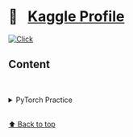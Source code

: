 # &#x1F4D1; &nbsp; [Kaggle Profile](https://www.kaggle.com/olgabelitskaya)

[![Click](https://olgabelitskaya.github.io/badge_awesome.svg)](https://olgabelitskaya.github.io/README.html)

## Content

<br/><details><summary>PyTorch Practice</summary>

* [📓 PyTorch Practice](https://www.kaggle.com/olgabelitskaya/pytorch-practice)


* [📓 PyTorch Practice 2](https://www.kaggle.com/olgabelitskaya/pytorch-practice-2)


* [📓 PyTorch Practice 3](https://www.kaggle.com/olgabelitskaya/pytorch-practice-3)


* [📓 PyTorch Practice 4](https://www.kaggle.com/olgabelitskaya/pytorch-practice-4)


* [📓 PyTorch Practice 5](https://www.kaggle.com/olgabelitskaya/pytorch-practice-5)


* [📓 PyTorch Practice 6](https://www.kaggle.com/olgabelitskaya/pytorch-practice-6)


* [📓 PyTorch Practice 7](https://www.kaggle.com/olgabelitskaya/pytorch-practice-7)


* [📓 PyTorch Practice 8](https://www.kaggle.com/olgabelitskaya/pytorch-practice-8)


* [📓 PyTorch Practice 9](https://www.kaggle.com/olgabelitskaya/pytorch-practice-9)


* [📓 PyTorch Practice 10](https://www.kaggle.com/olgabelitskaya/pytorch-practice-10)


* [📓 PyTorch Practice 11](https://www.kaggle.com/olgabelitskaya/pytorch-practice-11)


* [📓 PyTorch Practice 12](https://www.kaggle.com/olgabelitskaya/pytorch-practice-12)


* [📓 PyTorch Practice 13](https://www.kaggle.com/olgabelitskaya/pytorch-practice-13)


* [📓 PyTorch Practice 14](https://www.kaggle.com/olgabelitskaya/pytorch-practice-14)


* [📓 PyTorch Practice 15](https://www.kaggle.com/olgabelitskaya/pytorch-practice-15)


* [📓 PyTorch Practice 16](https://www.kaggle.com/olgabelitskaya/pytorch-practice-16)


* [📓 PyTorch Practice 17](https://www.kaggle.com/olgabelitskaya/pytorch-practice-17)


* [📓 PyTorch Practice 18](https://www.kaggle.com/olgabelitskaya/pytorch-practice-18)


* [📓 PyTorch Practice 19](https://www.kaggle.com/olgabelitskaya/pytorch-practice-19)


* [📓 PyTorch Practice 20](https://www.kaggle.com/olgabelitskaya/pytorch-practice-20)


* [📓 PyTorch Practice 21](https://www.kaggle.com/olgabelitskaya/pytorch-practice-21)


* [📓 PyTorch Practice 22](https://www.kaggle.com/olgabelitskaya/pytorch-practice-22)

<br/></details>

<br>[⬆ Back to top](#Content)